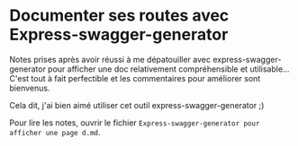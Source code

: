# Documenter ses routes avec Express-swagger-generator

Notes prises après avoir réussi à me dépatouiller avec express-swagger-generator pour afficher une doc relativement compréhensible et utilisable...
C'est tout à fait perfectible et les commentaires pour améliorer sont bienvenus.

Cela dit, j'ai bien aimé utiliser cet outil express-swagger-generator ;)

Pour lire les notes, ouvrir le fichier `Express-swagger-generator pour afficher une page d.md`.
